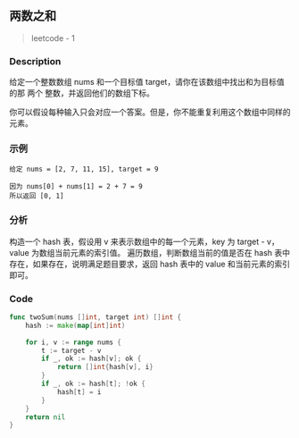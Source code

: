 ## 两数之和
> leetcode - 1

### Description
给定一个整数数组 nums 和一个目标值 target，请你在该数组中找出和为目标值的那 两个 整数，并返回他们的数组下标。

你可以假设每种输入只会对应一个答案。但是，你不能重复利用这个数组中同样的元素。

### 示例
```
给定 nums = [2, 7, 11, 15], target = 9

因为 nums[0] + nums[1] = 2 + 7 = 9
所以返回 [0, 1]

```

### 分析
构造一个 hash 表，假设用 v 来表示数组中的每一个元素，key 为 target - v，value 为数组当前元素的索引值。
遍历数组，判断数组当前的值是否在 hash 表中存在，如果存在，说明满足题目要求，返回 hash 表中的 value 和当前元素的索引即可。

### Code
```go
func twoSum(nums []int, target int) []int {
    hash := make(map[int]int)
    
    for i, v := range nums {
        t := target - v
        if _, ok := hash[v]; ok {
            return []int{hash[v], i}
        }
        if _, ok := hash[t]; !ok {
            hash[t] = i
        }
    }
    return nil
}
```